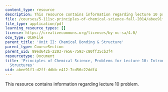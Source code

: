 ```yaml
---
content_type: resource
description: This resource contains information regarding lecture 10 problem.
file: /courses/5-111sc-principles-of-chemical-science-fall-2014/abee91f1d2ffddbbe4127cd56c22ddf4_MIT5_111F14_Lec10Prob.pdf
file_type: application/pdf
learning_resource_types: []
license: https://creativecommons.org/licenses/by-nc-sa/4.0/
ocw_type: OCWFile
parent_title: 'Unit II: Chemical Bonding & Structure'
parent_type: CourseSection
parent_uid: 89ed642b-2203-7e56-7593-c80ff35cb3f4
resourcetype: Document
title: 'Principles of Chemical Science, Problems for Lecture 10: Introduction to Lewis
  Structures'
uid: abee91f1-d2ff-ddbb-e412-7cd56c22ddf4
---
```

This resource contains information regarding lecture 10 problem.
